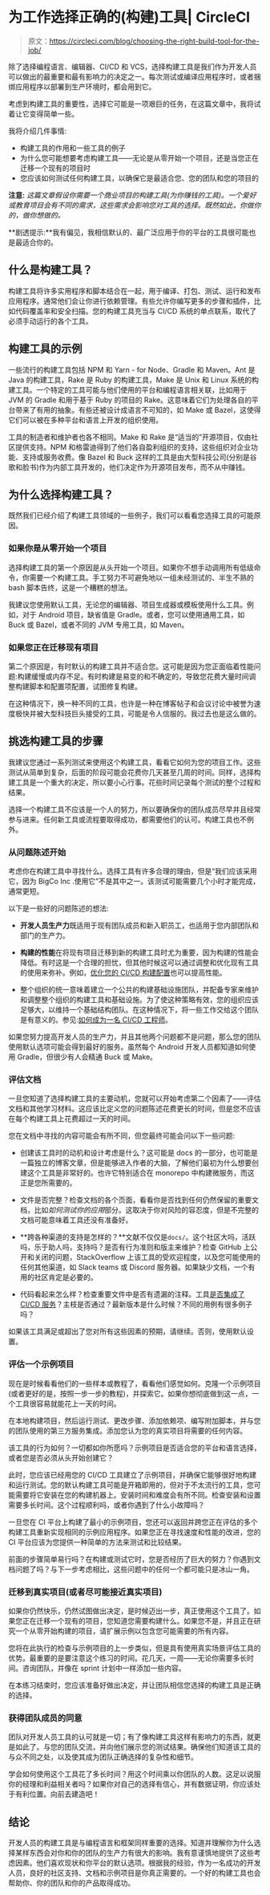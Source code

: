 # 为工作选择正确的(构建)工具| CircleCI

> 原文：<https://circleci.com/blog/choosing-the-right-build-tool-for-the-job/>

除了选择编程语言、编辑器、CI/CD 和 VCS，选择构建工具是我们作为开发人员可以做出的最重要和最有影响力的决定之一。每次测试或编译应用程序时，或者捆绑应用程序以部署到生产环境时，都会用到它。

考虑到构建工具的重要性，选择它可能是一项艰巨的任务，在这篇文章中，我将试着让它变得简单一些。

我将介绍几件事情:

*   构建工具的作用和一些工具的例子
*   为什么您可能想要考虑构建工具——无论是从零开始一个项目，还是当您正在迁移一个现有的项目时
*   您应该如何测试任何构建工具，以确保它是最适合您、您的团队和您的项目的

**注意:** *这篇文章假设你需要一个商业项目的构建工具(为你赚钱的工具)。一个爱好或教育项目会有不同的需求，这些需求会影响您对工具的选择。既然如此，你做你的，做你想做的。*

**剧透提示:**我有偏见，我相信默认的、最广泛应用于你的平台的工具很可能也是最适合你的。

## 什么是构建工具？

构建工具将许多实用程序和脚本结合在一起，用于编译、打包、测试、运行和发布应用程序。通常他们会让你进行依赖管理。有些允许你编写更多的步骤和插件，比如代码覆盖率和安全扫描。您的构建工具充当与 CI/CD 系统的单点联系，取代了必须手动运行的各个工具。

## 构建工具的示例

一些流行的构建工具包括 NPM 和 Yarn - for Node、Gradle 和 Maven。Ant 是 Java 的构建工具，Rake 是 Ruby 的构建工具，Make 是 Unix 和 Linux 系统的构建工具。一个特定的工具可能与他们使用的平台和编程语言相关联，比如用于 JVM 的 Gradle 和用于基于 Ruby 的项目的 Rake。这意味着它们为处理各自的平台带来了有用的抽象。有些还被设计成语言不可知的，如 Make 或 Bazel，这使得它们可以被在多种平台和语言上开发的组织使用。

工具的制造者和维护者也各不相同。Make 和 Rake 是“适当的”开源项目，仅由社区提供支持。NPM 和格雷迪得到了他们各自盈利组织的支持，这些组织对企业功能、支持或服务收费。像 Bazel 和 Buck 这样的工具是由大型科技公司(分别是谷歌和脸书)作为内部工具开发的，他们决定作为开源项目发布，而不从中赚钱。

## 为什么选择构建工具？

既然我们已经介绍了构建工具领域的一些例子，我们可以看看您选择工具的可能原因。

### 如果你是从零开始一个项目

选择构建工具的第一个原因是从头开始一个项目。如果你不想手动调用所有低级命令，你需要一个构建工具。手工努力不可避免地以一组未经测试的、半生不熟的 bash 脚本告终，这是一个糟糕的想法。

我建议您使用默认工具，无论您的编辑器、项目生成器或模板使用什么工具。例如，对于 Android 项目，缺省值是 Gradle。或者，您可以使用通用工具，如 Buck 或 Bazel，或者不同的 JVM 专用工具，如 Maven。

### 如果您正在迁移现有项目

第二个原因是，有时默认的构建工具并不适合您。这可能是因为您正面临着性能问题:构建缓慢或内存不足。有时构建是易变的和不确定的，导致您花费大量时间调整构建脚本和配置项配置，试图修复构建。

在这种情况下，换一种不同的工具，也许是一种在博客帖子和会议讨论中被誉为速度极快并被大型科技巨头接受的工具，可能是令人信服的。我过去也是这么做的。

## 挑选构建工具的步骤

我建议您通过一系列测试来使用这个构建工具，看看它如何为您的项目工作。这些测试从简单到复杂，后面的阶段可能会花费你几天甚至几周的时间。同样，选择构建工具是一个重大的决定，所以要小心行事。花些时间记录每个测试的整个过程和结果。

选择一个构建工具不应该是一个人的努力，所以要确保你的团队成员尽早并且经常参与进来。任何新工具或流程要取得成功，都需要他们的认可。构建工具也不例外。

### 从问题陈述开始

考虑你在构建工具中寻找什么。选择工具有许多合理的理由，但是“我们应该采用它，因为 BigCo Inc .使用它”不是其中之一。该测试可能需要几个小时才能完成，通常更短。

以下是一些好的问题陈述的想法:

*   **开发人员生产力**既适用于现有团队成员和新入职员工，也适用于您内部团队和部门的生产力。

*   **构建的性能**在将现有项目迁移到新的构建工具时尤为重要，因为构建的性能会降低。有时这是一个合理的担忧，但其他时候这可以通过调整和优化现有工具的使用来弥补。例如，[优化您的 CI/CD 构建配置](https://circleci.com/blog/six-optimization-tips-for-your-config/)也可以提高性能。

*   整个组织的统一意味着建立一个公共的构建基础设施团队，并配备专家来维护和调整整个组织的构建工具和基础设施。为了使这种策略有效，您的组织应该足够大，以维持一个基础结构团队。在这种情况下，将一些工作交给这个团队是有意义的。参见:[如何成为一名 CI/CD 工程师](https://circleci.com/blog/how-to-be-a-cicd-engineer/)。

如果您努力提高开发人员的生产力，并且其他两个问题都不是问题，那么您的团队使用默认选项可能会得到最好的服务。虽然每个 Android 开发人员都知道如何使用 Gradle，但很少有人会精通 Buck 或 Make。

### 评估文档

一旦您知道了选择构建工具的主要动机，您就可以开始考虑第二个因素了——评估文档和其他学习材料。这应该比定义您的问题陈述花费更长的时间，但是您不应该在每个构建工具上花费超过一天的时间。

您在文档中寻找的内容可能会有所不同，但您最终可能会问以下一些问题:

*   创建该工具时的动机和设计考虑是什么？这可能是 docs 的一部分，也可能是一篇独立的博客文章，但是能够进入作者的大脑，了解他们最初为什么想要创建这个工具是非常好的。也许它特别适合在 monorepo 中构建微服务，而这正是您所需要的。

*   文件是否完整？检查文档的各个页面，看看你是否找到任何仍然保留的重要文档，比如*如何测试你的应用*部分。这取决于你对风险的容忍度，但是不完整的文档可能意味着工具还没有准备好。

*   **跨各种渠道的支持是怎样的？**文献不仅仅是`docs/`。这个社区大吗，活跃吗，乐于助人吗，支持吗？是否有行为准则和版主来维护？检查 GitHub 上公开和关闭的问题，StackOverflow 上该工具的受欢迎程度，以及您可能使用的任何其他渠道，如 Slack teams 或 Discord 服务器。如果缺少文档，一个有用的社区肯定是必要的。

*   代码看起来怎么样？检查重要文件中是否有遗漏的注释。工具[是否集成了 CI/CD 服务](https://app.circleci.com/pipelines/github/facebook/react-native)？主枝是否通过？最新版本是什么时候？不同的用例有很多例子吗？

如果该工具满足或超出了您对所有这些因素的预期，请继续。否则，使用默认设置。

### 评估一个示例项目

现在是时候看看他们的一些样本或教程了，看看他们感觉如何。克隆一个示例项目(或者更好的是，按照一步一步的教程)，并探索它。如果你想彻底做到这一点，一个工具很容易就能花上一天的时间。

在本地构建项目，然后运行测试、更改步骤、添加依赖项、编写附加脚本，并与您的团队使用的第三方服务集成。添加您认为您的真实项目将需要的任何内容。

该工具的行为如何？一切都如你所愿吗？示例项目是否适合您的平台和语言选择，或者您是否必须从头开始创建它？

此时，您应该已经用您的 CI/CD 工具建立了示例项目，并确保它能够很好地构建和运行测试。您的默认构建工具可能是开箱即用的，但对于不太流行的工具，您可能需要将它安装在您的构建机器上。安装时间和难度会有所不同。检查安装和设置需要多长时间。这个过程顺利吗，或者你遇到了什么小故障吗？

一旦您在 CI 平台上构建了最小的示例项目，您还可以返回并跨您正在评估的多个构建工具重新实现相同的示例应用程序。如果您正在寻找速度和性能的改进，您的 CI 平台应该为您提供一种简单的方法来测试和比较结果。

前面的步骤简单易行吗？在构建或测试它时，您是否经历了巨大的努力？你遇到文档问题了吗？与下一步考虑相比，这些问题中的任何一个都可能只是冰山一角。

### 迁移到真实项目(或者尽可能接近真实项目)

如果你仍然快乐，仍然试图做出决定，是时候迈出一步，真正使用这个工具了。如果您正在迁移一个现有的项目，您知道您需要构建什么。如果您不是，并且正在研究一个从零开始构建的项目，请扩展示例以包含您可能需要的所有内容。

您将在此执行的检查与示例项目的上一步类似，但是具有使用真实场景评估工具的优势。最重要的是要注意这个练习的时间。花几天，一周——无论你需要多长时间。咨询团队，并像在 sprint 计划中一样添加一些内容。

在本练习结束时，您应该准备好做出决定，并让团队相信您选择的构建工具是正确的选择。

### 获得团队成员的同意

团队对开发人员工具的认可就是一切；有了像构建工具这样有影响力的东西，就更是如此了。与您的团队交流，并向他们展示您的测试结果。确保他们知道该工具的与众不同之处，以及使其成为团队正确选择的复杂性和细节。

学会如何使用这个工具花了多长时间？用这个时间乘以你团队的人数。这足以说服你的经理和利益相关者吗？如果你对自己的选择有信心，并有数据证明，你应该处于有利位置。向前去建造吧！

## 结论

开发人员的构建工具是与编程语言和框架同样重要的选择。知道并理解你为什么选择某样东西会对你和你的团队的生产力有很大的影响。我有意谨慎地提供了这些考虑因素。他们喜欢现状和你平台的默认选项。根据我的经验，作为一名成功的开发人员，良好的社区支持、文档和示例项目是你真正需要的。一个好的构建工具也会帮助你、你的团队和你的产品取得成功。